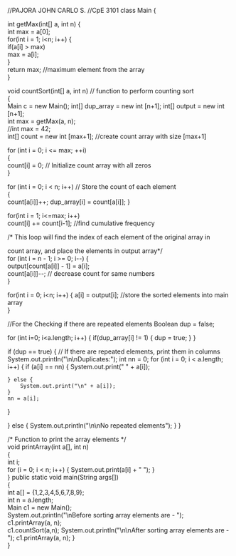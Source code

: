 
//PAJORA JOHN CARLO S.
//CpE 3101
class Main {  
  
int getMax(int[] a, int n) {  
  int max = a[0];  
  for(int i = 1; i<n; i++) {  
      if(a[i] > max)  
         max = a[i];  
  }  
  return max; //maximum element from the array  
}  
  
void countSort(int[] a, int n) // function to perform counting sort  
{  
    Main c = new Main();
    int[] dup_array = new int [n+1];
   int[] output = new int [n+1];  
   int max = getMax(a, n);  
   //int max = 42;  
   int[] count = new int [max+1]; //create count array with size [max+1]  
  
  for (int i = 0; i <= max; ++i)   
  {  
    count[i] = 0; // Initialize count array with all zeros  
  }
  

  for (int i = 0; i < n; i++) // Store the count of each element  
  {  
    count[a[i]]++;
    dup_array[i] = count[a[i]];
  }

  
   for(int i = 1; i<=max; i++)   
      count[i] += count[i-1]; //find cumulative frequency  
      
  /* This loop will find the index of each element of the original array in  
 
count array, and 
   place the elements in output array*/  
  for (int i = n - 1; i >= 0; i--) {  
    output[count[a[i]] - 1] = a[i];  
    count[a[i]]--; // decrease count for same numbers  
}  
  
   for(int i = 0; i<n; i++) {
      a[i] = output[i]; //store the sorted elements into main array  
   }
   
   //For the Checking if there are repeated elements
   Boolean dup = false;
   
   for (int i=0; i<a.length; i++) {
            if(dup_array[i] != 1) {
                dup = true;
            }
       }
        
   if (dup == true) { // If there are repeated elements, print them in columns
       System.out.println("\n\nDuplicates:");
        int nn = 0;
        for (int i = 0; i < a.length; i++)
  {
    if (a[i] == nn) {
        System.out.print(" " + a[i]);

    } else {
        System.out.print("\n" + a[i]);
    }
    nn = a[i];
  }

   }
  else {
       System.out.println("\n\nNo repeated elements");
   }
}  


/* Function to print the array elements */  
void printArray(int a[], int n)  
{  
    int i;  
    for (i = 0; i < n; i++)  {
        System.out.print(a[i] + " "); 
}  
}
public static void main(String args[])  
{  
    int a[] = {1,2,3,4,5,6,7,8,9};  
    int n = a.length;  
    Main c1 = new Main();  
    System.out.println("\nBefore sorting array elements are - ");  
    c1.printArray(a, n);  
    c1.countSort(a,n);
    System.out.println("\n\nAfter sorting array elements are - ");
    c1.printArray(a, n); 
}  
}
